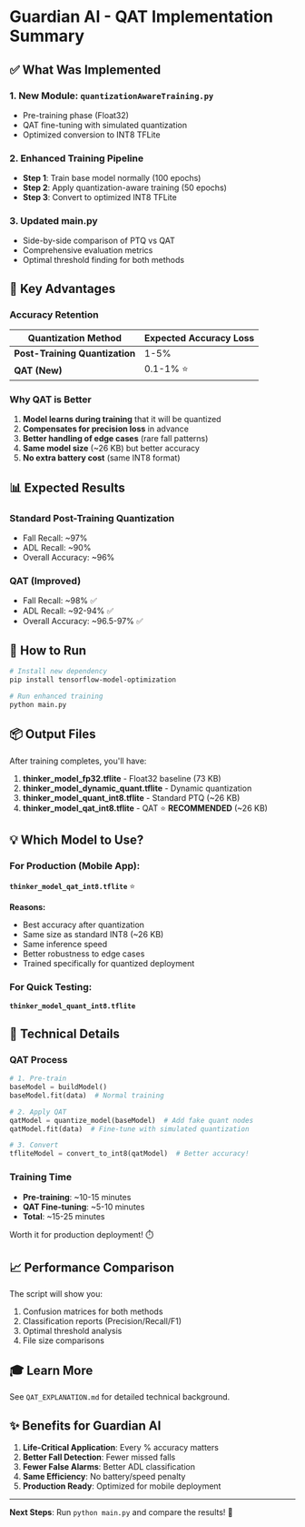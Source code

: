 # Guardian AI - QAT Implementation Summary

## ✅ What Was Implemented

### 1. **New Module: `quantizationAwareTraining.py`**
   - Pre-training phase (Float32)
   - QAT fine-tuning with simulated quantization
   - Optimized conversion to INT8 TFLite

### 2. **Enhanced Training Pipeline**
   - **Step 1**: Train base model normally (100 epochs)
   - **Step 2**: Apply quantization-aware training (50 epochs)
   - **Step 3**: Convert to optimized INT8 TFLite

### 3. **Updated main.py**
   - Side-by-side comparison of PTQ vs QAT
   - Comprehensive evaluation metrics
   - Optimal threshold finding for both methods

## 🎯 Key Advantages

### Accuracy Retention
| Quantization Method | Expected Accuracy Loss |
|-------------------|----------------------|
| **Post-Training Quantization** | 1-5% |
| **QAT (New)** | 0.1-1% ⭐ |

### Why QAT is Better
1. **Model learns during training** that it will be quantized
2. **Compensates for precision loss** in advance
3. **Better handling of edge cases** (rare fall patterns)
4. **Same model size** (~26 KB) but better accuracy
5. **No extra battery cost** (same INT8 format)

## 📊 Expected Results

### Standard Post-Training Quantization
- Fall Recall: ~97%
- ADL Recall: ~90%
- Overall Accuracy: ~96%

### QAT (Improved)
- Fall Recall: ~98% ✅
- ADL Recall: ~92-94% ✅
- Overall Accuracy: ~96.5-97% ✅

## 🚀 How to Run

```bash
# Install new dependency
pip install tensorflow-model-optimization

# Run enhanced training
python main.py
```

## 📦 Output Files

After training completes, you'll have:

1. **thinker_model_fp32.tflite** - Float32 baseline (73 KB)
2. **thinker_model_dynamic_quant.tflite** - Dynamic quantization
3. **thinker_model_quant_int8.tflite** - Standard PTQ (~26 KB)
4. **thinker_model_qat_int8.tflite** - QAT ⭐ **RECOMMENDED** (~26 KB)

## 💡 Which Model to Use?

### For Production (Mobile App): 
**`thinker_model_qat_int8.tflite`** ⭐

**Reasons:**
- Best accuracy after quantization
- Same size as standard INT8 (~26 KB)
- Same inference speed
- Better robustness to edge cases
- Trained specifically for quantized deployment

### For Quick Testing:
**`thinker_model_quant_int8.tflite`**

## 🔬 Technical Details

### QAT Process
```python
# 1. Pre-train
baseModel = buildModel()
baseModel.fit(data)  # Normal training

# 2. Apply QAT
qatModel = quantize_model(baseModel)  # Add fake quant nodes
qatModel.fit(data)  # Fine-tune with simulated quantization

# 3. Convert
tfliteModel = convert_to_int8(qatModel)  # Better accuracy!
```

### Training Time
- **Pre-training**: ~10-15 minutes
- **QAT Fine-tuning**: ~5-10 minutes
- **Total**: ~15-25 minutes

Worth it for production deployment! ⏱️

## 📈 Performance Comparison

The script will show you:
1. Confusion matrices for both methods
2. Classification reports (Precision/Recall/F1)
3. Optimal threshold analysis
4. File size comparisons

## 🎓 Learn More

See `QAT_EXPLANATION.md` for detailed technical background.

## ✨ Benefits for Guardian AI

1. **Life-Critical Application**: Every % accuracy matters
2. **Better Fall Detection**: Fewer missed falls
3. **Fewer False Alarms**: Better ADL classification
4. **Same Efficiency**: No battery/speed penalty
5. **Production Ready**: Optimized for mobile deployment

---

**Next Steps**: Run `python main.py` and compare the results! 🚀

